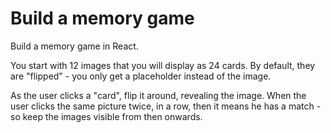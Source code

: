 # Build a memory game

Build a memory game in React.

You start with 12 images that you will display as 24 cards. By default, they are "flipped" - you only get a placeholder instead of the image.

As the user clicks a "card", flip it around, revealing the image.
When the user clicks the same picture twice, in a row, then it means he has a match - so keep the images visible from then onwards.

